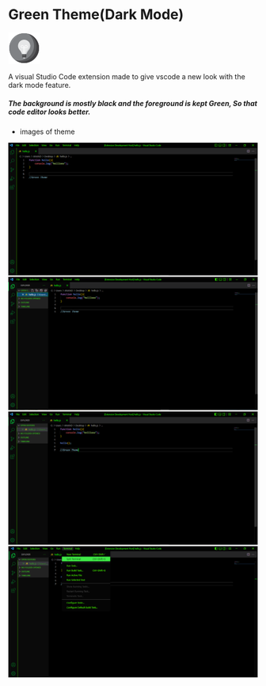 # Green Theme(Dark Mode)
![Demo](icons/theme-green.png)

A visual Studio Code extension made to give vscode a new look with the dark mode feature.

##### The background is mostly black and the foreground is kept Green, So that code editor looks better.

- images of theme

![Demo](icons/green_theme1.png)
![Demo](icons/green_theme2.png)
![Demo](icons/green_theme3.png)
![Demo](icons/green_theme4.png)

